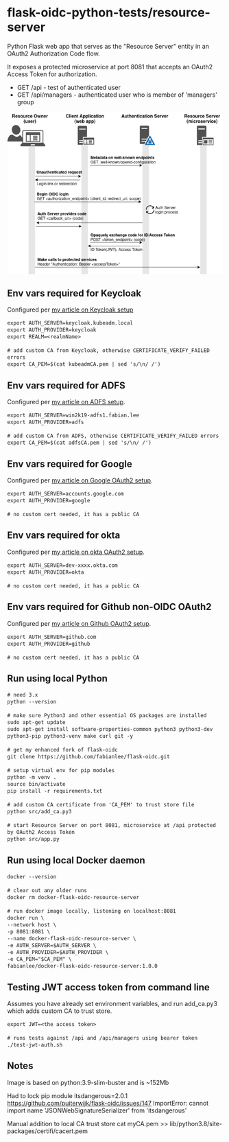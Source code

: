 # flask-oidc-python-tests/resource-server

Python Flask web app that serves as the "Resource Server" entity in an OAuth2 Authorization Code flow.

It exposes a protected microservice at port 8081 that accepts an OAuth2 Access Token for authorization.

* GET /api - test of authenticated user
* GET /api/managers - authenticated user who is member of 'managers' group

![OAuth2 entities and flow](https://raw.githubusercontent.com/fabianlee/oauth2-client-app-golang/main/diagrams/oauth2-oidc-entities.drawio.png)

## Env vars required for Keycloak

Configured per [my article on Keycloak setup]()

```
export AUTH_SERVER=keycloak.kubeadm.local
export AUTH_PROVIDER=keycloak
export REALM=<realmName>

# add custom CA from Keycloak, otherwise CERTIFICATE_VERIFY_FAILED errors
export CA_PEM=$(cat kubeadmCA.pem | sed 's/\n/ /')
```

## Env vars required for ADFS

Configured per [my article on ADFS setup](https://fabianlee.org/2022/08/08/kvm-creating-a-windows2019-adfs-server-using-powershell/).

```
export AUTH_SERVER=win2k19-adfs1.fabian.lee
export AUTH_PROVIDER=adfs

# add custom CA from ADFS, otherwise CERTIFICATE_VERIFY_FAILED errors
export CA_PEM=$(cat adfsCA.pem | sed 's/\n/ /')
```

## Env vars required for Google

Configured per [my article on Google OAuth2 setup](https://fabianlee.org/2022/09/13/oauth2-configuring-google-for-oauth2-oidc/).

```
export AUTH_SERVER=accounts.google.com
export AUTH_PROVIDER=google

# no custom cert needed, it has a public CA
```

## Env vars required for okta

Configured per [my article on okta OAuth2 setup](https://fabianlee.org/2022/09/12/oauth2-configuring-okta-for-oauth2-oidc/).

```
export AUTH_SERVER=dev-xxxx.okta.com
export AUTH_PROVIDER=okta

# no custom cert needed, it has a public CA
```

## Env vars required for Github non-OIDC OAuth2

Configured per [my article on Github OAuth2 setup](https://fabianlee.org/2022/09/12/oauth2-configuring-github-for-oauth2/).

```
export AUTH_SERVER=github.com
export AUTH_PROVIDER=github

# no custom cert needed, it has a public CA
```

## Run using local Python

```
# need 3.x
python --version

# make sure Python3 and other essential OS packages are installed
sudo apt-get update
sudo apt-get install software-properties-common python3 python3-dev python3-pip python3-venv make curl git -y

# get my enhanced fork of flask-oidc
git clone https://github.com/fabianlee/flask-oidc.git

# setup virtual env for pip modules
python -m venv .
source bin/activate
pip install -r requirements.txt

# add custom CA certificate from 'CA_PEM' to trust store file
python src/add_ca.py3

# start Resource Server on port 8081, microservice at /api protected by OAuth2 Access Token
python src/app.py
```

## Run using local Docker daemon

```
docker --version

# clear out any older runs
docker rm docker-flask-oidc-resource-server

# run docker image locally, listening on localhost:8081
docker run \
--network host \
-p 8081:8081 \
--name docker-flask-oidc-resource-server \
-e AUTH_SERVER=$AUTH_SERVER \
-e AUTH_PROVIDER=$AUTH_PROVIDER \
-e CA_PEM="$CA_PEM" \
fabianlee/docker-flask-oidc-resource-server:1.0.0
```

## Testing JWT access token from command line

Assumes you have already set environment variables, and run add_ca.py3 which adds custom CA to trust store.

```
export JWT=<the access token>

# runs tests against /api and /api/managers using bearer token
./test-jwt-auth.sh
```



## Notes

Image is based on python:3.9-slim-buster and is ~152Mb

Had to lock pip module itsdangerous=2.0.1
https://github.com/puiterwijk/flask-oidc/issues/147
ImportError: cannot import name 'JSONWebSignatureSerializer' from 'itsdangerous'

Manual addition to local CA trust store
cat myCA.pem >> lib/python3.8/site-packages/certifi/cacert.pem

